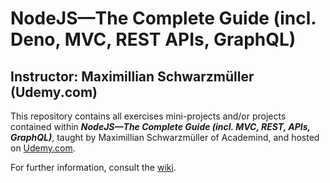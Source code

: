 # NodeJS&mdash;The Complete Guide (incl. Deno, MVC, REST APIs, GraphQL)

## Instructor: Maximillian Schwarzmüller (Udemy.com)

This repository contains all exercises mini-projects and/or projects
contained within **_NodeJS&mdash;The Complete Guide (incl. MVC, REST,
APIs, GraphQL)_**, taught by Maximillian Schwarzmüller of Academind,
and hosted on [Udemy.com](https://www.udemy.com).

For further information, consult the
[wiki](https://github.com/RHieger/nodejs-the-complete-guide/wiki).
